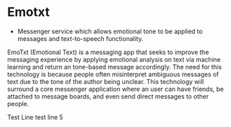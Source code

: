# Emotxt
- Messenger service which allows emotional tone to be applied to messages and text-to-speech functionality.

EmoTxt (Emotional Text) is a messaging app that seeks to improve the messaging experience by applying emotional analysis on text via machine learning and return an tone-based message accordingly. The need for this technology is because people often misinterpret ambiguous messages of text due to the tone of the author being unclear. This technology will surround a core messenger application where an user can have friends, be attached to message boards, and even send direct messages to other people.


Test Line
test line 5
